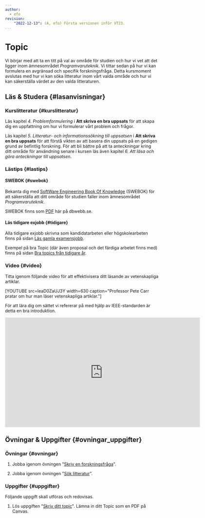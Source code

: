 ```yaml
---
author:
  - efo
revision:
    "2022-12-13": (A, efo) Första versionen inför VT23.
...
```

Topic
====================================

Vi börjar med att ta en titt på val av område för studien och hur vi vet att det ligger inom ämnesområdet *Programvaruteknik*. Vi tittar sedan på hur vi kan formulera en avgränsad och specifik forskningsfråga. Detta kursmoment avslutas med hur vi kan söka litteratur inom vårt valda område och hur vi kan säkerställa värdet av den valda litteraturen.



<!--more-->



Läs & Studera  {#lasanvisningar}
---------------------------------

### Kurslitteratur {#kurslitteratur}

Läs kapitel *4. Problemformulering* i **Att skriva en bra uppsats** för att skapa dig en uppfattning om hur vi formulerar vårt problem och frågor.

Läs kapitel *5. Litteratur- och informationssökning till uppsatsen* i **Att skriva en bra uppsats** för att förstå vikten av att basera din uppsats på en gedigen grund av befintlig forskning. För att bli bättre på att ta anteckningar kring ditt område för användning senare i kursen läs även kapitel *6. Att läsa och göra anteckningar till uppsatsen*.



### Lästips {#lastips}



#### SWEBOK {#swebok}

Bekanta dig med [SoftWare Engineering Book Of Knowledge](https://www.computer.org/education/bodies-of-knowledge/software-engineering) (SWEBOK) för att säkerställa att ditt område för studien faller inom ämnesområdet *Programvaruteknik*.

SWEBOK finns som [PDF](article/exjobb/swebok-v3.pdf) här på dbwebb.se.



#### Läs tidigare exjobb {#tidigare}

Alla tidigare exjobb skrivna som kandidatarbeten eller högskolearbeten finns på sidan [Läs gamla examensjobb](kurser/exjobb/guide/las-gamla-examensjobb).

Exempel på bra Topic (där även proposal och det färdiga arbetet finns med) finns på sidan [Bra topics från tidigare år](kurser/exjobb/guide/bra-topics-fran-tidigare-ar).



### Video {#video}

Titta igenom följande video för att effektivisera ditt läsande av vetenskapliga artiklar.

[YOUTUBE src=IeaD0ZaUJ3Y width=630 caption="Professor Pete Carr pratar om hur man läser vetenskapliga artiklar."]

För att lära dig om sättet vi refererar på med hjälp av IEEE-standarden är detta en bra introduktion.

<div class="embed-container">
    <iframe src="https://player.vimeo.com/video/220916942?h=ba06cece7b" width="640" height="360" frameborder="0" allow="autoplay; fullscreen; picture-in-picture" allowfullscreen></iframe>
</div>



Övningar & Uppgifter  {#ovningar_uppgifter}
-------------------------------------------

### Övningar {#ovningar}

1. Jobba igenom övningen "[Skriv en forskningsfråga](kunskap/skriv-en-forskningsfraga)".

1. Jobba igenom övningen "[Sök litteratur](kunskap/sok-litteratur)".



### Uppgifter {#uppgifter}

Följande uppgift skall utföras och redovisas.

1. Lös uppgiften "[Skriv ditt topic](uppgift/exjobb-topic)". Lämna in ditt Topic som en PDF på Canvas.
